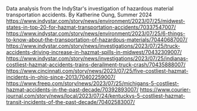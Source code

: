 Data analysis from the IndyStar's investigation of hazardous material transportation accidents.
By Katherine Oung, Summer 2024
https://www.indystar.com/story/news/environment/2023/07/25/midwest-states-in-top-20-for-hazmat-transportation-accidents/70337547007/
https://www.indystar.com/story/news/environment/2023/07/25/6-things-to-know-about-the-transportation-of-hazardous-materials/70440687007/
https://www.indystar.com/story/news/investigations/2023/07/25/truck-accidents-driving-increase-in-hazmat-spills-in-midwest/70432309007/
https://www.indystar.com/story/news/investigations/2023/07/25/indianas-costliest-hazmat-accidents-trains-derailment-truck-crash/70435888007/
https://www.cincinnati.com/story/news/2023/07/25/five-costliest-hazmat-incidents-in-ohio-since-2013/70402259007/
https://www.freep.com/story/news/2023/07/25/michigans-5-costliest-hazmat-accidents-in-the-past-decade/70392893007/
https://www.courier-journal.com/story/news/local/2023/07/24/kentuckys-5-costliest-hazmat-transit-incidents-of-the-past-decade/70402583007/

